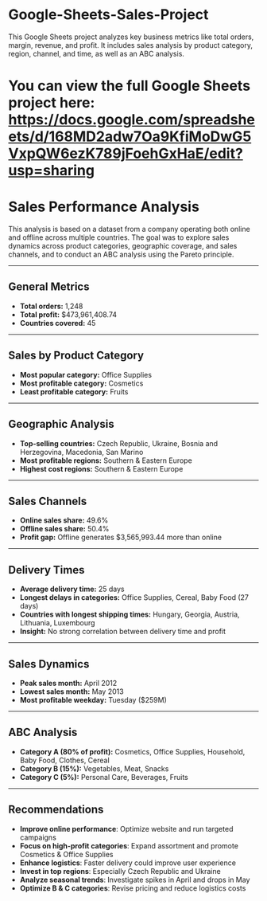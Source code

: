 # Google-Sheets-Sales-Project

This Google Sheets project analyzes key business metrics like total orders, margin, revenue, and profit. It includes sales analysis by product category, region, channel, and time, as well as an ABC analysis.

# You can view the full Google Sheets project here: https://docs.google.com/spreadsheets/d/168MD2adw7Oa9KfiMoDwG5VxpQW6ezK789jFoehGxHaE/edit?usp=sharing

# Sales Performance Analysis

This analysis is based on a dataset from a company operating both online and offline across multiple countries. The goal was to explore sales dynamics across product categories, geographic coverage, and sales channels, and to conduct an ABC analysis using the Pareto principle.

---

## General Metrics

- **Total orders:** 1,248  
- **Total profit:** $473,961,408.74  
- **Countries covered:** 45  

---

## Sales by Product Category

- **Most popular category:** Office Supplies  
- **Most profitable category:** Cosmetics  
- **Least profitable category:** Fruits  

---

## Geographic Analysis

- **Top-selling countries:** Czech Republic, Ukraine, Bosnia and Herzegovina, Macedonia, San Marino  
- **Most profitable regions:** Southern & Eastern Europe  
- **Highest cost regions:** Southern & Eastern Europe  

---

## Sales Channels

- **Online sales share:** 49.6%  
- **Offline sales share:** 50.4%  
- **Profit gap:** Offline generates $3,565,993.44 more than online  

---

## Delivery Times

- **Average delivery time:** 25 days  
- **Longest delays in categories:** Office Supplies, Cereal, Baby Food (27 days)  
- **Countries with longest shipping times:** Hungary, Georgia, Austria, Lithuania, Luxembourg  
- **Insight:** No strong correlation between delivery time and profit  

---

## Sales Dynamics

- **Peak sales month:** April 2012  
- **Lowest sales month:** May 2013  
- **Most profitable weekday:** Tuesday ($259M)

---

## ABC Analysis

- **Category A (80% of profit):** Cosmetics, Office Supplies, Household, Baby Food, Clothes, Cereal  
- **Category B (15%):** Vegetables, Meat, Snacks  
- **Category C (5%):** Personal Care, Beverages, Fruits  

---

## Recommendations

- **Improve online performance**: Optimize website and run targeted campaigns  
- **Focus on high-profit categories**: Expand assortment and promote Cosmetics & Office Supplies  
- **Enhance logistics**: Faster delivery could improve user experience  
- **Invest in top regions**: Especially Czech Republic and Ukraine  
- **Analyze seasonal trends**: Investigate spikes in April and drops in May  
- **Optimize B & C categories**: Revise pricing and reduce logistics costs  
